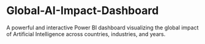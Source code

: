 # Global-AI-Impact-Dashboard
A powerful and interactive Power BI dashboard visualizing the global impact of Artificial Intelligence across countries, industries, and years.
